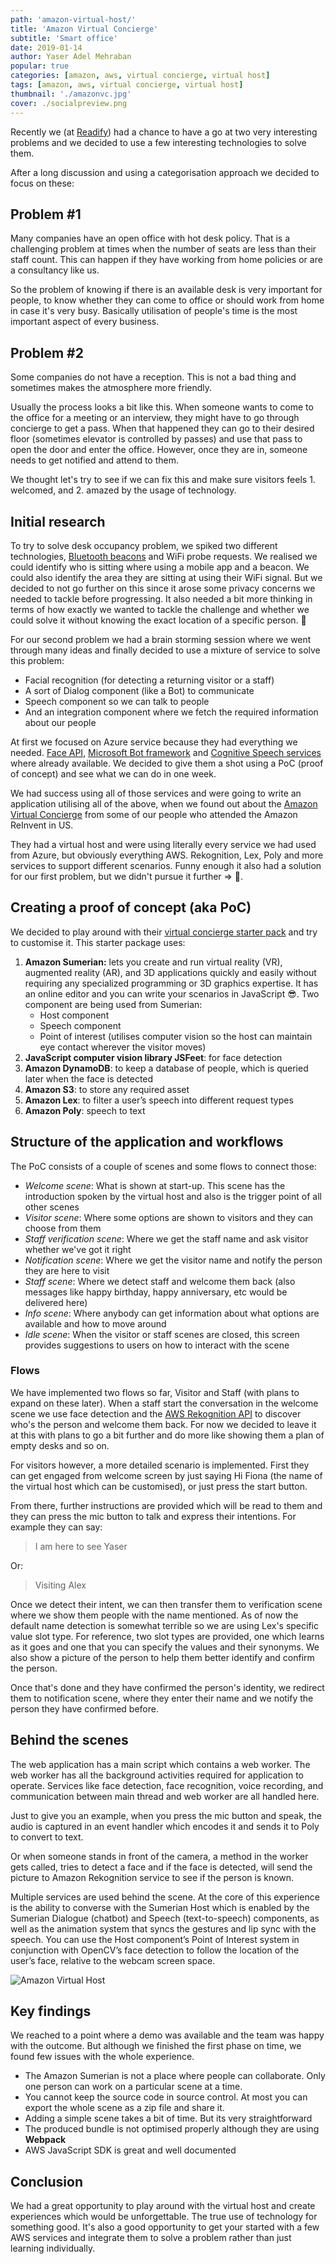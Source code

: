 ```yaml
---
path: 'amazon-virtual-host/'
title: 'Amazon Virtual Concierge'
subtitle: 'Smart office'
date: 2019-01-14
author: Yaser Adel Mehraban
popular: true
categories: [amazon, aws, virtual concierge, virtual host]
tags: [amazon, aws, virtual concierge, virtual host]
thumbnail: './amazonvc.jpg'
cover: ./socialpreview.png
---
```


Recently we (at [Readify](https://readify.net/)) had a chance to have a go at two very interesting problems and we decided to use a few interesting technologies to solve them.

<!--more-->

After a long discussion and using a categorisation approach we decided to focus on these:

## Problem #1

Many companies have an open office with hot desk policy. That is a challenging problem at times when the number of seats are less than their staff count. This can happen if they have working from home policies or are a consultancy like us.

So the problem of knowing if there is an available desk is very important for people, to know whether they can come to office or should work from home in case it's very busy. Basically utilisation of people's time is the most important aspect of every business.

## Problem #2

Some companies do not have a reception. This is not a bad thing and sometimes makes the atmosphere more friendly.

Usually the process looks a bit like this. When someone wants to come to the office for a meeting or an interview, they might have to go through concierge to get a pass. When that happened they can go to their desired floor (sometimes elevator is controlled by passes) and use that pass to open the door and enter the office. However, once they are in, someone needs to get notified and attend to them.

We thought let's try to see if we can fix this and make sure visitors feels 1. welcomed, and 2. amazed by the usage of technology.

## Initial research

To try to solve desk occupancy problem, we spiked two different technologies, [Bluetooth beacons](https://en.wikipedia.org/wiki/Bluetooth_low_energy_beacon) and WiFi probe requests. We realised we could identify who is sitting where using a mobile app and a beacon. We could also identify the area they are sitting at using their WiFi signal. But we decided to not go further on this since it arose some privacy concerns we needed to tackle before progressing. It also needed a bit more thinking in terms of how exactly we wanted to tackle the challenge and whether we could solve it without knowing the exact location of a specific person. 🤔

For our second problem we had a brain storming session where we went through many ideas and finally decided to use a mixture of service to solve this problem:

- Facial recognition (for detecting a returning visitor or a staff)
- A sort of Dialog component (like a Bot) to communicate
- Speech component so we can talk to people
- And an integration component where we fetch the required information about our people

At first we focused on Azure service because they had everything we needed. [Face API](https://azure.microsoft.com/en-au/services/cognitive-services/face/), [Microsoft Bot framework](https://dev.botframework.com/) and [Cognitive Speech services](https://azure.microsoft.com/en-au/services/cognitive-services/speech-services/) where already available. We decided to give them a shot using a PoC (proof of concept) and see what we can do in one week.

We had success using all of those services and were going to write an application utilising all of the above, when we found out about the [Amazon Virtual Concierge](https://docs.sumerian.amazonaws.com/articles/concierge-experience/) from some of our people who attended the Amazon ReInvent in US.

They had a virtual host and were using literally every service we had used from Azure, but obviously everything AWS. Rekognition, Lex, Poly and more services to support different scenarios. Funny enough it also had a solution for our first problem, but we didn't pursue it further => 🔐.

## Creating a proof of concept (aka PoC)

We decided to play around with their [virtual concierge starter pack](https://docs.sumerian.amazonaws.com/articles/virtual-concierge/) and try to customise it. This starter package uses:

1. **Amazon Sumerian:** lets you create and run virtual reality (VR), augmented reality (AR), and 3D applications quickly and easily without requiring any specialized programming or 3D graphics expertise. It has an online editor and you can write your scenarios in JavaScript 😎. Two component are being used from Sumerian:
   - Host component
   - Speech component
   - Point of interest (utilises computer vision so the host can maintain eye contact wherever the visitor moves)
2. **JavaScript computer vision library JSFeet**: for face detection
3. **Amazon DynamoDB**: to keep a database of people, which is queried later when the face is detected
4. **Amazon S3**: to store any required asset
5. **Amazon Lex**: to filter a user’s speech into different request types
6. **Amazon Poly**: speech to text

## Structure of the application and workflows

The PoC consists of a couple of scenes and some flows to connect those:

- _Welcome scene_: What is shown at start-up. This scene has the introduction spoken by the virtual host and also is the trigger point of all other scenes
- _Visitor scene_: Where some options are shown to visitors and they can choose from them
- _Staff verification scene_: Where we get the staff name and ask visitor whether we've got it right
- _Notification scene_: Where we get the visitor name and notify the person they are here to visit
- _Staff scene_: Where we detect staff and welcome them back (also messages like happy birthday, happy anniversary, etc would be delivered here)
- _Info scene_: Where anybody can get information about what options are available and how to move around
- _Idle scene_: When the visitor or staff scenes are closed, this screen provides suggestions to users on how to interact with the scene

### Flows

We have implemented two flows so far, Visitor and Staff (with plans to expand on these later). When a staff start the conversation in the welcome scene we use face detection and the [AWS Rekognition API](https://aws.amazon.com/rekognition/) to discover who's the person and welcome them back. For now we decided to leave it at this with plans to go a bit further and do more like showing them a plan of empty desks and so on.

For visitors however, a more detailed scenario is implemented. First they can get engaged from welcome screen by just saying Hi Fiona (the name of the virtual host which can be customised), or just press the start button.

From there, further instructions are provided which will be read to them and they can press the mic button to talk and express their intentions. For example they can say:

> I am here to see Yaser

Or:

> Visiting Alex

Once we detect their intent, we can then transfer them to verification scene where we show them people with the name mentioned. As of now the default name detection is somewhat terrible so we are using Lex's specific value slot type. For reference, two slot types are provided, one which learns as it goes and one that you can specify the values and their synonyms. We also show a picture of the person to help them better identify and confirm the person.

Once that's done and they have confirmed the person's identity, we redirect them to notification scene, where they enter their name and we notify the person they have confirmed before.

## Behind the scenes

The web application has a main script which contains a web worker. The web worker has all the background activities required for application to operate. Services like face detection, face recognition, voice recording, and communication between main thread and web worker are all handled here.

Just to give you an example, when you press the mic button and speak, the audio is captured in an event handler which encodes it and sends it to Poly to convert to text.

Or when someone stands in front of the camera, a method in the worker gets called, tries to detect a face and if the face is detected, will send the picture to Amazon Rekognition service to see if the person is known.

Multiple services are used behind the scene. At the core of this experience is the ability to converse with the Sumerian Host which is enabled by the Sumerian Dialogue (chatbot) and Speech (text-to-speech) components, as well as the animation system that syncs the gestures and lip sync with the speech. You can use the Host component’s Point of Interest system in conjunction with OpenCV’s face detection to follow the location of the user’s face, relative to the webcam screen space.

![Amazon Virtual Host](./vh.jfif)

## Key findings

We reached to a point where a demo was available and the team was happy with the outcome. But although we finished the first phase on time, we found few issues with the whole experience.

- The Amazon Sumerian is not a place where people can collaborate. Only one person can work on a particular scene at a time.
- You cannot keep the source code in source control. At most you can export the whole scene as a zip file and share it.
- Adding a simple scene takes a bit of time. But its very straightforward
- The produced bundle is not optimised properly although they are using **Webpack**
- AWS JavaScript SDK is great and well documented

## Conclusion

We had a great opportunity to play around with the virtual host and create experiences which would be unforgettable. The true use of technology for something good. It's also a good opportunity to get your started with a few AWS services and integrate them to solve a problem rather than just learning individually.
